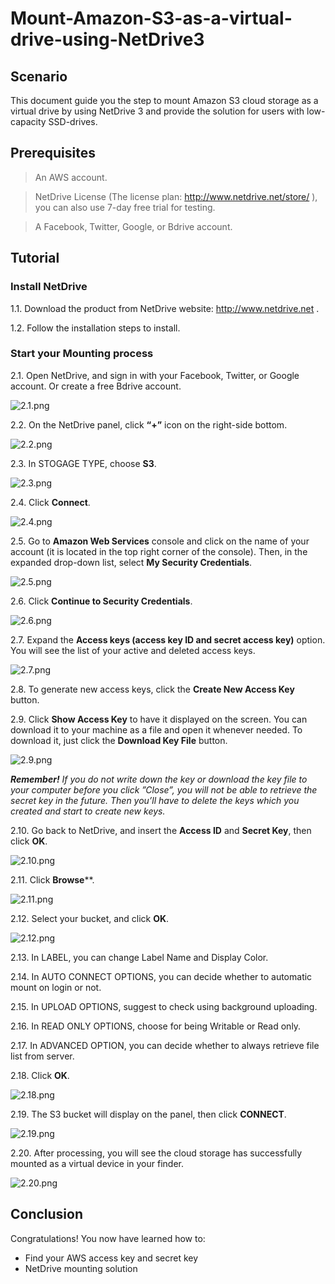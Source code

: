 # Mount-Amazon-S3-as-a-virtual-drive-using-NetDrive3


## Scenario
This document guide you the step to mount Amazon S3 cloud storage as a virtual drive by using NetDrive 3 and provide the solution for users with low-capacity SSD-drives.

## Prerequisites
> An AWS account.

> NetDrive License (The license plan: http://www.netdrive.net/store/ ), you can also use 7-day free trial for testing.

> A Facebook, Twitter, Google, or Bdrive account.

## Tutorial
### Install NetDrive
1.1. Download the product from NetDrive website: http://www.netdrive.net .

1.2. Follow the installation steps to install.

### Start your Mounting process
2.1.	Open NetDrive, and sign in with your Facebook, Twitter, or Google account. Or create a free Bdrive account.

![2.1.png](/images/2.1.png)

2.2.	On the NetDrive panel, click **“+”** icon on the right-side bottom.

![2.2.png](/images/2.2.png)

2.3.	In STOGAGE TYPE, choose **S3**.

![2.3.png](/images/2.3.png)

2.4.	Click **Connect**.

![2.4.png](/images/2.4.png)

2.5.	Go to **Amazon Web Services** console and click on the name of your account (it is located in the top right corner of the console). Then, in the expanded drop-down list, select **My Security Credentials**.

![2.5.png](/images/2.5.png)

2.6.	Click **Continue to Security Credentials**.

![2.6.png](/images/2.6.png)

2.7.	Expand the **Access keys (access key ID and secret access key)** option. You will see the list of your active and deleted access keys.

![2.7.png](/images/2.7.png)

2.8.	To generate new access keys, click the **Create New Access Key** button.

2.9.	Click **Show Access Key** to have it displayed on the screen. You can download it to your machine as a file and open it whenever needed. To download it, just click the **Download Key File** button. 

![2.9.png](/images/2.9.png)

***Remember!** If you do not write down the key or download the key file to your computer before you click ”Close”, you will not be able to retrieve the secret key in the future. Then you’ll have to delete the keys which you created and start to create new keys.*

2.10.	Go back to NetDrive, and insert the **Access ID** and **Secret Key**, then click **OK**.

![2.10.png](/images/2.10.png)

2.11.	Click **Browse****.

![2.11.png](/images/2.11.png)

2.12.	Select your bucket, and click **OK**.

![2.12.png](/images/2.12.png)

2.13.	In LABEL, you can change Label Name and Display Color. 

2.14.	In AUTO CONNECT OPTIONS, you can decide whether to automatic mount on login or not.

2.15.	In UPLOAD OPTIONS, suggest to check using background uploading.

2.16.	In READ ONLY OPTIONS, choose for being Writable or Read only.

2.17.	In ADVANCED OPTION, you can decide whether to always retrieve file list from server.

2.18.	Click **OK**.

![2.18.png](/images/2.18.png)

2.19.	The S3 bucket will display on the panel, then click **CONNECT**.

![2.19.png](/images/2.19.png)

2.20.	After processing, you will see the cloud storage has successfully mounted as a virtual device in your finder.

![2.20.png](/images/2.20.png)



## Conclusion

Congratulations! You now have learned how to:
* Find your AWS access key and secret key
* NetDrive mounting solution

